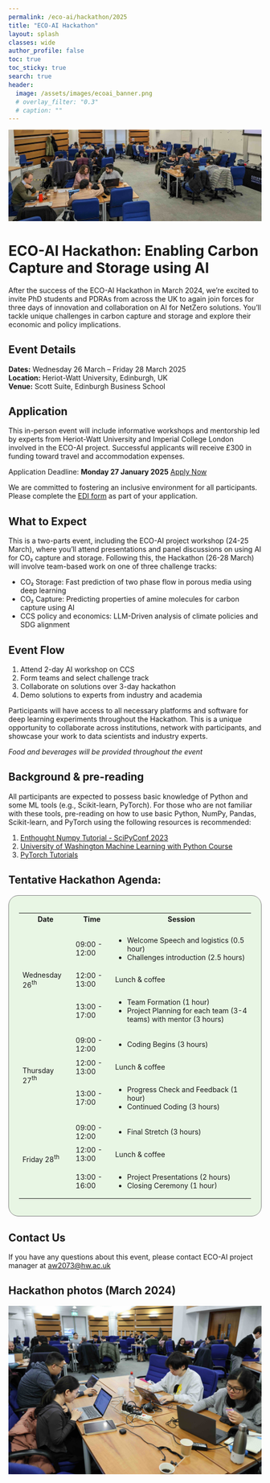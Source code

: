 ```yaml
---
permalink: /eco-ai/hackathon/2025
title: "ECO-AI Hackathon"
layout: splash
classes: wide
author_profile: false
toc: true
toc_sticky: true
search: true
header:
  image: /assets/images/ecoai_banner.png
  # overlay_filter: "0.3"
  # caption: ""
---
```


![Hackathon 2024 photo](/assets/eco-ai/PXL_20240314_100936083c.jpg)


# ECO-AI Hackathon: Enabling Carbon Capture and Storage using AI
After the success of the ECO-AI Hackathon in March 2024, we’re excited to invite PhD students and PDRAs from across the UK to again join forces for three days of innovation and collaboration on AI for NetZero solutions. You’ll tackle unique challenges in carbon capture and storage and explore their economic and policy implications.

## Event Details
**Dates:** Wednesday 26 March – Friday 28 March 2025 <br>
**Location:** Heriot-Watt University, Edinburgh, UK <br>
**Venue:** Scott Suite, Edinburgh Business School

## Application
This in-person event will include informative workshops and mentorship led by experts from Heriot-Watt University and Imperial College London involved in the ECO-AI project. Successful applicants will receive £300 in funding toward travel and accommodation expenses. 

Application Deadline: **Monday 27 January 2025** [Apply Now](https://app.oxfordabstracts.com/stages/76943/submitter)

We are committed to fostering an inclusive environment for all participants. Please complete the [EDI form](https://forms.office.com/e/d8dUmWmNqA) as part of your application. 

## What to Expect
This is a two-parts event, including the ECO-AI project workshop (24-25 March), where you’ll attend presentations and panel discussions on using AI for CO₂ capture and storage. Following this, the Hackathon (26-28 March) will involve team-based work on one of three challenge tracks: 
* CO₂ Storage: Fast prediction of two phase flow in porous media using deep learning
* CO₂ Capture: Predicting properties of amine molecules for carbon capture using AI
* CCS policy and economics: LLM-Driven analysis of climate policies and SDG alignment

## Event Flow
1. Attend 2-day AI workshop on CCS
1. Form teams and select challenge track
1. Collaborate on solutions over 3-day hackathon
1. Demo solutions to experts from industry and academia

Participants will have access to all necessary platforms and software for deep learning experiments throughout the Hackathon. This is a unique opportunity to collaborate across institutions, network with participants, and showcase your work to data scientists and industry experts. 

*Food and beverages will be provided throughout the event* 


## Background & pre-reading
All participants are expected to possess basic knowledge of Python and some ML tools (e.g., Scikit-learn, PyTorch). For those who are not familiar with these tools, pre-reading on how to use basic Python, NumPy, Pandas, Scikit-learn, and PyTorch using the following resources is recommended:
1. [Enthought Numpy Tutorial - SciPyConf 2023](https://github.com/enthought/Numpy-Tutorial-SciPyConf-2023)
2. [University of Washington Machine Learning with Python Course](https://faculty.washington.edu/otoomet/machinelearning-py/)
3. [PyTorch Tutorials](https://pytorch.org/tutorials/)

<h2>Tentative Hackathon Agenda:</h2>
<div style="background-color: #E8F6E4; padding: 20px; border: 1px solid gray; display: inline-block; border-radius: 20px;">
<table>
  <tr>
    <th>Date</th>
    <th>Time</th>
    <th>Session</th>
  </tr>

  <!-- Added blank row -->
  <tr>
    <td></td>
    <td></td>
    <td></td>
  </tr>

  <tr>
    <td rowspan="3">Wednesday 26<sup>th</sup></td> 
    <td>09:00 - 12:00</td>
    <td>
      <ul>
        <li>Welcome Speech and logistics (0.5 hour)</li>
        <li>Challenges introduction (2.5 hours)</li>
      </ul>  
    </td>
  </tr>
  <tr>
    <td>12:00 - 13:00</td> 
    <td>Lunch &amp; coffee</td>
  </tr>
  <tr>
   <td>13:00 - 17:00</td>
    <td>
     <ul>
       <li>Team Formation (1 hour)</li>
       <li>Project Planning for each team (3-4 teams) with mentor (3 hours)</li>
     </ul>
    </td>
  </tr>
  
  <tr>
    <td rowspan="3">Thursday 27<sup>th</sup></td>
    <td>09:00 - 12:00</td> 
    <td>
      <ul>
       <li>Coding Begins (3 hours)</li>
     </ul>
   </td>
  </tr>
  <tr>
    <td>12:00 - 13:00</td>
    <td>Lunch &amp; coffee</td> 
  </tr>
  <tr>
    <td>13:00 - 17:00</td>
    <td>
     <ul>
      <li>Progress Check and Feedback (1 hour)</li>
      <li>Continued Coding (3 hours)</li>
     </ul>
    </td>
  </tr>
  
  <tr>
    <td rowspan="3">Friday 28<sup>th</sup></td>
    <td>09:00 - 12:00</td>
    <td> 
     <ul>
       <li>Final Stretch (3 hours)</li>
     </ul>
    </td>
  </tr>
  <tr>
    <td>12:00 - 13:00 </td>
    <td>Lunch &amp; coffee</td>
  </tr>
  <tr>
    <td>13:00 - 16:00</td> 
    <td>
     <ul>
       <li>Project Presentations (2 hours)</li>
       <li>Closing Ceremony (1 hour)</li>
     </ul>
    </td>
  </tr>
</table>

</div>

## Contact Us
If you have any questions about this event, please contact ECO-AI project manager at [aw2073@hw.ac.uk](mailto:aw2073@hw.ac.uk)

## Hackathon photos (March 2024) 
![Hackathon photo1](/assets/eco-ai/HWR61789c.jpg)

